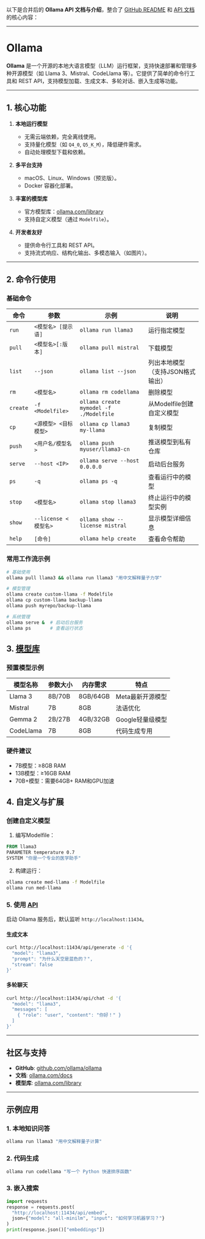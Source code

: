 以下是合并后的 **Ollama API 文档与介绍**，整合了 [GitHub README](https://github.com/ollama/ollama) 和 [API 文档](https://github.com/ollama/ollama/blob/main/docs/api.md) 的核心内容：

---

# Ollama

**Ollama** 是一个开源的本地大语言模型（LLM）运行框架，支持快速部署和管理多种开源模型（如 Llama 3、Mistral、CodeLlama 等）。它提供了简单的命令行工具和 REST API，支持模型加载、生成文本、多轮对话、嵌入生成等功能。

---

## 1. 核心功能

1. **本地运行模型**  
   - 无需云端依赖，完全离线使用。
   - 支持量化模型（如 `Q4_0`, `Q5_K_M`），降低硬件需求。
   - 自动处理模型下载和依赖。

2. **多平台支持**  
   - macOS、Linux、Windows（预览版）。
   - Docker 容器化部署。

3. **丰富的模型库**  
   - 官方模型库：[ollama.com/library](https://ollama.com/library)
   - 支持自定义模型（通过 `Modelfile`）。

4. **开发者友好**  
   - 提供命令行工具和 REST API。
   - 支持流式响应、结构化输出、多模态输入（如图片）。

---

## 2. 命令行使用

### 基础命令

| 命令       | 参数               | 示例                          | 说明                                   |
|------------|--------------------|-------------------------------|----------------------------------------|
| `run`      | `<模型名> [提示语]` | `ollama run llama3`           | 运行指定模型                           |
| `pull`     | `<模型名>[:版本]`  | `ollama pull mistral`         | 下载模型                               |
| `list`     | `--json`           | `ollama list --json`          | 列出本地模型（支持JSON格式输出）       |
| `rm`       | `<模型名>`         | `ollama rm codellama`         | 删除模型                               |
| `create`   | `-f <Modelfile>`   | `ollama create mymodel -f ./Modelfile` | 从Modelfile创建自定义模型 |
| `cp`       | `<源模型> <目标模型>` | `ollama cp llama3 my-llama` | 复制模型                              |
| `push`     | `<用户名/模型名>`   | `ollama push myuser/llama3-cn` | 推送模型到私有仓库                   |
| `serve`    | `--host <IP>`      | `ollama serve --host 0.0.0.0` | 启动后台服务                         |
| `ps`       | `-q`               | `ollama ps -q`                | 查看运行中的模型                     |
| `stop`     | `<模型名>`         | `ollama stop llama3`          | 终止运行中的模型实例                 |
| `show`     | `--license <模型名>` | `ollama show --license mistral` | 显示模型详细信息                   |
| `help`     | `[命令]`           | `ollama help create`          | 查看命令帮助                         |

### 常用工作流示例

```bash
# 基础使用
ollama pull llama3 && ollama run llama3 "用中文解释量子力学"

# 模型管理
ollama create custom-llama -f Modelfile
ollama cp custom-llama backup-llama
ollama push myrepo/backup-llama

# 系统管理
ollama serve &  # 启动后台服务
ollama ps       # 查看运行状态
```

## 3. [模型库](https://ollama.com/search)

### 预置模型示例

| 模型名称       | 参数大小 | 内存需求 | 特点               |
|----------------|----------|----------|--------------------|
| Llama 3        | 8B/70B   | 8GB/64GB | Meta最新开源模型    |
| Mistral        | 7B       | 8GB      | 法语优化           |
| Gemma 2        | 2B/27B   | 4GB/32GB | Google轻量级模型    |
| CodeLlama      | 7B       | 8GB      | 代码生成专用        |

### 硬件建议
- 7B模型：≥8GB RAM
- 13B模型：≥16GB RAM
- 70B+模型：需要64GB+ RAM和GPU加速

## 4. 自定义与扩展

### 创建自定义模型

1. 编写Modelfile：
```dockerfile
FROM llama3
PARAMETER temperature 0.7
SYSTEM "你是一个专业的医学助手"
```

2. 构建运行：
```bash
ollama create med-llama -f Modelfile
ollama run med-llama
```

### 5. 使用 [API](https://github.com/ollama/ollama/blob/main/docs/api.md)
启动 Ollama 服务后，默认监听 `http://localhost:11434`。

#### 生成文本
```bash
curl http://localhost:11434/api/generate -d '{
  "model": "llama3",
  "prompt": "为什么天空是蓝色的？",
  "stream": false
}'
```

#### 多轮聊天
```bash
curl http://localhost:11434/api/chat -d '{
  "model": "llama3",
  "messages": [
    { "role": "user", "content": "你好！" }
  ]
}'
```

---

## 社区与支持

- **GitHub**: [github.com/ollama/ollama](https://github.com/ollama/ollama)
- **文档**: [ollama.com/docs](https://ollama.com/docs)
- **模型库**: [ollama.com/library](https://ollama.com/library)

---

## 示例应用

### 1. 本地知识问答
```bash
ollama run llama3 "用中文解释量子计算"
```

### 2. 代码生成
```bash
ollama run codellama "写一个 Python 快速排序函数"
```

### 3. 嵌入搜索
```python
import requests
response = requests.post(
  "http://localhost:11434/api/embed",
  json={"model": "all-minilm", "input": "如何学习机器学习？"}
)
print(response.json()["embeddings"])
```


